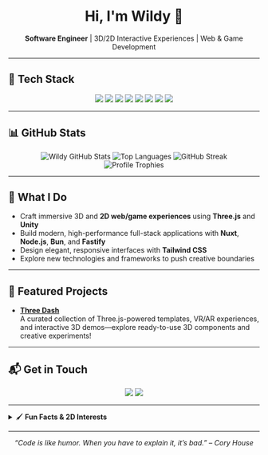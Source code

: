 <!-- Banner: Replace with your actual 2D banner or avatar -->
<!--
<p align="center">
  <img src="https://raw.githubusercontent.com/wildy13/wildy13/main/assets/banner-2d.png" alt="Wildy Banner" width="80%" />
</p> -->

<h1 align="center">Hi, I'm Wildy 👋</h1>
<p align="center">
  <b>Software Engineer</b> | 3D/2D Interactive Experiences | Web & Game Development
</p>

---

## 🚀 Tech Stack

<p align="center">
  <img src="https://img.shields.io/badge/Nuxt-00C58E?logo=nuxt.js&logoColor=white" />
  <img src="https://img.shields.io/badge/Node.js-339933?logo=node.js&logoColor=white" />
  <img src="https://img.shields.io/badge/Bun-000?logo=bun&logoColor=white" />
  <img src="https://img.shields.io/badge/Fastify-20232a?logo=fastify&logoColor=white" />
  <img src="https://img.shields.io/badge/Three.js-black?logo=three.js&logoColor=white" />
  <img src="https://img.shields.io/badge/Unity-222?logo=unity&logoColor=white" />
  <img src="https://img.shields.io/badge/Tailwind_CSS-38B2AC?logo=tailwind-css&logoColor=white" />
  <img src="https://img.shields.io/badge/C%23-239120?logo=c-sharp&logoColor=white" />
</p>

---

## 📊 GitHub Stats

<p align="center">
  <img src="https://github-readme-stats.vercel.app/api?username=wildy13&show_icons=true&theme=radical" alt="Wildy GitHub Stats" />
  <img src="https://github-readme-stats.vercel.app/api/top-langs/?username=wildy13&layout=compact&theme=radical" alt="Top Languages" />
  <img src="https://streak-stats.demolab.com?user=wildy13&theme=radical&hide_border=true" alt="GitHub Streak" />
  <br />
  <img src="https://github-profile-trophy.vercel.app/?username=wildy13&row=1&theme=radical" alt="Profile Trophies" />
</p>

---

## 🧩 What I Do

- Craft immersive 3D and **2D web/game experiences** using **Three.js** and **Unity**
- Build modern, high-performance full-stack applications with **Nuxt**, **Node.js**, **Bun**, and **Fastify**
- Design elegant, responsive interfaces with **Tailwind CSS**
- Explore new technologies and frameworks to push creative boundaries

---

## 🌟 Featured Projects

- [**Three Dash**](https://three-dash-lyart.vercel.app)  
A curated collection of Three.js-powered templates, VR/AR experiences, and interactive 3D demos—explore ready-to-use 3D components and creative experiments!

---

## 📬 Get in Touch

<p align="center">
  <a href="https://wildy-johanes.vercel.app/"><img src="https://img.shields.io/badge/Portfolio-000?style=for-the-badge&logo=vercel&logoColor=white" /></a>
  <a href="https://www.linkedin.com/in/wildy-simanjuntak/"><img src="https://img.shields.io/badge/LinkedIn-0077B5?style=for-the-badge&logo=linkedin&logoColor=white" /></a>
</p>

---

<details>
  <summary>🖌️ <b>Fun Facts & 2D Interests</b></summary>
  
  - I enjoy designing 2D graphics, games, and animations as much as coding!
  - Always up for a game jam or hackathon—especially those with creative/artistic twists.
  - Exploring the intersection of code, art, and interactivity.
</details>

---

<p align="center">
  <i>“Code is like humor. When you have to explain it, it’s bad.” – Cory House</i>
</p>
